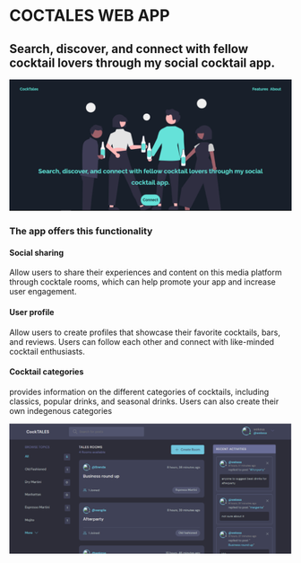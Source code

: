 <h1>COCTALES WEB APP</h1>
<h2>Search, discover, and connect with fellow cocktail lovers through my social cocktail app.</h1>

<img src="static/images/landing.PNG" ALT="Landing-page">

<h3>The app offers this functionality</h3>
<h4>Social sharing</h4>
<p>Allow users to share their experiences and content on this media  
  platform through cocktale rooms, which can help promote your app and 
  increase user engagement.</p>

<h4>User profile</h4>
<p>Allow users to create profiles that showcase their favorite cocktails, bars, and reviews. 
    Users can follow each other and connect with like-minded cocktail enthusiasts.</p>

<h4>Cocktail categories</h4>
<p>provides information on the different categories of cocktails, including 
    classics, popular drinks, and seasonal drinks. Users can also create their own
    indegenous categories </p>


<img src="static/images/Dashboard.PNG" ALT="Dashboard">